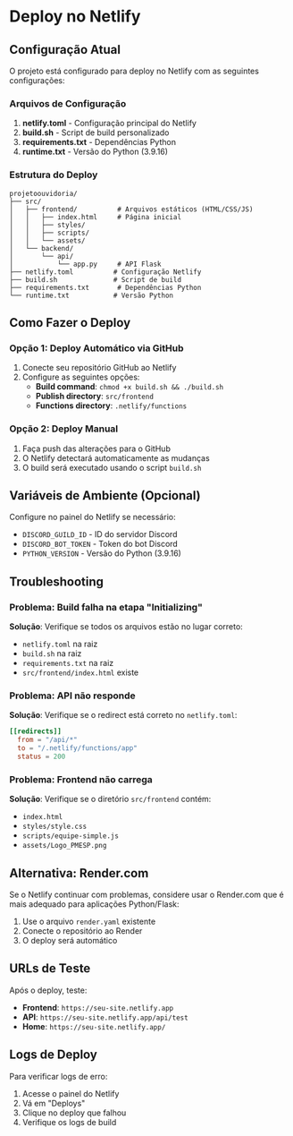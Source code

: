 # Deploy no Netlify

## Configuração Atual

O projeto está configurado para deploy no Netlify com as seguintes configurações:

### Arquivos de Configuração

1. **netlify.toml** - Configuração principal do Netlify
2. **build.sh** - Script de build personalizado
3. **requirements.txt** - Dependências Python
4. **runtime.txt** - Versão do Python (3.9.16)

### Estrutura do Deploy

```
projetoouvidoria/
├── src/
│   ├── frontend/          # Arquivos estáticos (HTML/CSS/JS)
│   │   ├── index.html     # Página inicial
│   │   ├── styles/
│   │   ├── scripts/
│   │   └── assets/
│   └── backend/
│       └── api/
│           └── app.py     # API Flask
├── netlify.toml          # Configuração Netlify
├── build.sh              # Script de build
├── requirements.txt       # Dependências Python
└── runtime.txt           # Versão Python
```

## Como Fazer o Deploy

### Opção 1: Deploy Automático via GitHub

1. Conecte seu repositório GitHub ao Netlify
2. Configure as seguintes opções:
   - **Build command**: `chmod +x build.sh && ./build.sh`
   - **Publish directory**: `src/frontend`
   - **Functions directory**: `.netlify/functions`

### Opção 2: Deploy Manual

1. Faça push das alterações para o GitHub
2. O Netlify detectará automaticamente as mudanças
3. O build será executado usando o script `build.sh`

## Variáveis de Ambiente (Opcional)

Configure no painel do Netlify se necessário:

- `DISCORD_GUILD_ID` - ID do servidor Discord
- `DISCORD_BOT_TOKEN` - Token do bot Discord
- `PYTHON_VERSION` - Versão do Python (3.9.16)

## Troubleshooting

### Problema: Build falha na etapa "Initializing"
**Solução**: Verifique se todos os arquivos estão no lugar correto:
- `netlify.toml` na raiz
- `build.sh` na raiz
- `requirements.txt` na raiz
- `src/frontend/index.html` existe

### Problema: API não responde
**Solução**: Verifique se o redirect está correto no `netlify.toml`:
```toml
[[redirects]]
  from = "/api/*"
  to = "/.netlify/functions/app"
  status = 200
```

### Problema: Frontend não carrega
**Solução**: Verifique se o diretório `src/frontend` contém:
- `index.html`
- `styles/style.css`
- `scripts/equipe-simple.js`
- `assets/Logo_PMESP.png`

## Alternativa: Render.com

Se o Netlify continuar com problemas, considere usar o Render.com que é mais adequado para aplicações Python/Flask:

1. Use o arquivo `render.yaml` existente
2. Conecte o repositório ao Render
3. O deploy será automático

## URLs de Teste

Após o deploy, teste:

- **Frontend**: `https://seu-site.netlify.app`
- **API**: `https://seu-site.netlify.app/api/test`
- **Home**: `https://seu-site.netlify.app/`

## Logs de Deploy

Para verificar logs de erro:
1. Acesse o painel do Netlify
2. Vá em "Deploys"
3. Clique no deploy que falhou
4. Verifique os logs de build 
